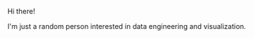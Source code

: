 Hi there!

I'm just a random person interested in data engineering and visualization.


<!---
roadswitcher/roadswitcher is a ✨ special ✨ repository because its `README.md` (this file) appears on your GitHub profile.
You can click the Preview link to take a look at your changes.
--->
